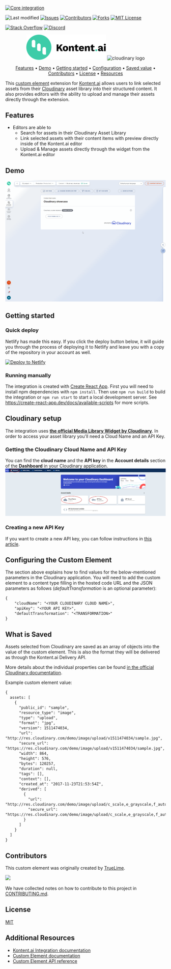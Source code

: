 [![Core integration][core-shield]](https://kontent.ai/integrations/cloudinary)

![Last modified][last-commit]
[![Issues][issues-shield]][issues-url]
[![Contributors][contributors-shield]][contributors-url]
[![Forks][forks-shield]][forks-url]
[![MIT License][license-shield]][license-url]

[![Stack Overflow][stack-shield]](https://stackoverflow.com/tags/kontent-ai)
[![Discord][discord-shield]](https://discord.gg/SKCxwPtevJ)

<p align="center">
<picture>
  <source media="(prefers-color-scheme: dark)" srcset="docs/kai-logo-hor-neg-rgb.svg">
  <img alt="Kontent.ai logo for dark/light scheme." src="docs/kai-logo-hor-pos-rgb.svg" width="250">
</picture>
<image src="docs/cloudinary_logo.png" alt="cloudinary logo" width="300">
</p>

<p align="center">
  <a href="#features">Features</a> •
  <a href="#demo">Demo</a> •
  <a href="#getting-started">Getting started</a> •
  <a href="#configuring-the-custom-element">Configuration</a> •
  <a href="#what-is-saved">Saved value</a> •
  <a href="#contributors">Contributors</a> •
  <a href="#license">License</a> •
  <a href="#additional-resources">Resources</a>
</p>

This [custom element](https://kontent.ai/learn/tutorials/develop-apps/integrate/content-editing-extensions) extension for [Kontent.ai](https://kontent.ai) allows users to link selected assets from their [Cloudinary](https://cloudinary.com/) asset library into their structured content. It also provides editors with the ability to upload and manage their assets directly through the extension.

## Features

- Editors are able to
  - Search for assets in their Cloudinary Asset Library
  - Link selected assets with their content items with preview directly inside of the Kontent.ai editor
  - Upload & Manage assets directly through the widget from the Kontent.ai editor
  

## Demo

![Demo Animation][product-demo]

## Getting started

### Quick deploy

Netlify has made this easy. If you click the deploy button below, it will guide you through the process of deploying it to Netlify and leave you with a copy of the repository in your account as well.

[![Deploy to Netlify](https://www.netlify.com/img/deploy/button.svg)](https://app.netlify.com/start/deploy?repository=https://github.com/kontent-ai/custom-element-cloudinary)

### Running manually

The integration is created with [Create React App](https://create-react-app.dev/). First you will need to install npm dependencies with `npm install`. Then use `npm run build` to build the integration or `npm run start` to start a local development server. See https://create-react-app.dev/docs/available-scripts for more scripts.

## Cloudinary setup
The integration uses **[the official Media Library Widget by Cloudinary](https://cloudinary.com/documentation/media_library_widget)**. In order to access your asset library you'll need a Cloud Name and an API Key. 

### Getting the Cloudinary Cloud Name and API Key
You can find the **cloud name** and the **API key** in the **Account details** section of the **Dashboard** in your Cloudinary application.
![Get Cloud Name](docs/cloudinary_setup_account_details.png)


### Creating a new API Key
If you want to create a new API key, you can follow instructions in [this article](https://support.cloudinary.com/hc/en-us/articles/202520942-How-do-I-create-a-new-API-key-and-API-secret-or-remove-an-old-key-).

## Configuring the Custom Element
The section above explains how to find values for the below-mentioned parameters in the Cloudinary application. 
You will need to add the custom element to a content type filling in the hosted code URL and the JSON parameters as follows (*defaultTransformation* is an optional parameter):

```
{
    "cloudName": "<YOUR CLOUDINARY CLOUD NAME>",
    "apiKey": "<YOUR API KEY>",
    "defaultTransformation": "<TRANSFORMATION>"
}
```

## What is Saved
Assets selected from Cloudinary are saved as an array of objects into the value of the custom element. This is also the format they will be delivered as through the Kontent.ai Delivery API.

More details about the individual properties can be found [in the official Cloudinary documentation](https://cloudinary.com/documentation/media_library_widget).

Example custom element value:
```
{
  assets: [
    {
      "public_id": "sample",
      "resource_type": "image",
      "type": "upload",
      "format": "jpg",
      "version": 1511474034,
      "url": "http://res.cloudinary.com/demo/image/upload/v1511474034/sample.jpg",
      "secure_url": "https://res.cloudinary.com/demo/image/upload/v1511474034/sample.jpg",
      "width": 864,
      "height": 576,
      "bytes": 120257,
      "duration": null,
      "tags": [],
      "context": [],
      "created_at": "2017-11-23T21:53:54Z",
      "derived": [
        {
          "url": "http://res.cloudinary.com/demo/image/upload/c_scale,e_grayscale,f_auto,q_auto,w_100/v1511474034/sample.jpg",
          "secure_url": "https://res.cloudinary.com/demo/image/upload/c_scale,e_grayscale,f_auto,q_auto,w_100/v1511474034/sample.jpg"
        }
      ]
    }
  ]
}
```

## Contributors
This custom element was originally created by <a href="https://www.truelime.nl/">TrueLime</a>.

<a href="https://github.com/kontent-ai/custom-element-cloudinary/graphs/contributors">
  <img src="https://contrib.rocks/image?repo=kontent-ai/custom-element-cloudinary" />
</a>

We have collected notes on how to contribute to this project in [CONTRIBUTING.md](CONTRIBUTING.md).

## License

[MIT](https://tldrlegal.com/license/mit-license)

## Additional Resources

- [Kontent.ai Integration documentation](https://kontent.ai/learn/tutorials/develop-apps/integrate/integrations-overview)
- [Custom Element documentation](https://kontent.ai/learn/tutorials/develop-apps/integrate/content-editing-extensions)
- [Custom Element API reference](https://kontent.ai/learn/reference/custom-elements-js-api)




[last-commit]: https://img.shields.io/github/last-commit/kontent-ai/custom-element-cloudinary?style=for-the-badge
[contributors-shield]: https://img.shields.io/github/contributors/kontent-ai/custom-element-cloudinary.svg?style=for-the-badge
[contributors-url]: https://github.com/kontent-ai/custom-element-cloudinary/graphs/contributors
[forks-shield]: https://img.shields.io/github/forks/kontent-ai/custom-element-cloudinary.svg?style=for-the-badge
[forks-url]: https://github.com/kontent-ai/custom-element-cloudinary/network/members
[stars-shield]: https://img.shields.io/github/stars/kontent-ai/custom-element-cloudinary.svg?style=for-the-badge
[stars-url]: https://github.com/kontent-ai/custom-element-cloudinary/stargazers
[issues-shield]: https://img.shields.io/github/issues/kontent-ai/custom-element-cloudinary.svg?style=for-the-badge
[issues-url]: https://github.com/kontent-ai/custom-element-cloudinary/issues
[license-shield]: https://img.shields.io/github/license/kontent-ai/custom-element-cloudinary.svg?style=for-the-badge
[license-url]: https://github.com/kontent-ai/custom-element-cloudinary/blob/master/LICENSE
[core-shield]: https://img.shields.io/static/v1?label=&message=core%20integration&color=FF5733&style=for-the-badge
[stack-shield]: https://img.shields.io/badge/Stack%20Overflow-ASK%20NOW-FE7A16.svg?logo=stackoverflow&logoColor=white&style=for-the-badge
[discord-shield]: https://img.shields.io/discord/821885171984891914?label=Discord&logo=Discord&logoColor=white&style=for-the-badge
[product-demo]: docs/cloudinaryElement.gif?raw=true

